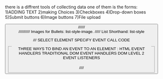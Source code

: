 there is a diffrent tools of collecting data one of them is the forms:
1)ADDING TEXT 
2)making Choices
3)Checkboxes
4)Drop-down boxes 
5)Submit buttons
6)Image buttons
7)File upload

<button> //<label>////<fieldset>////<legend>
//////////
Images for Bullets:
list-style-image.
/////
List Shorthand:
list-style

///
SELECT ELEMENT 
SPECiFY EVENT
CALL CODE 

THREE WAYS TO BIND AN EVENT TO AN ELEMENT :
HTML EVENT HANDLERS 
TRADITIONAL DOM EVENT HANDLERS 
DOM LEVEL 2 EVENT 
LISTENERS 